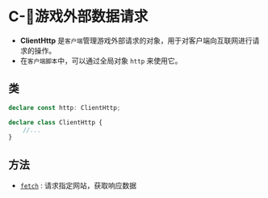 # C-🔗游戏外部数据请求

- **ClientHttp** 是`客户端`管理游戏外部请求的对象，用于对客户端向互联网进行请求的操作。
- 在`客户端脚本`中，可以通过全局对象 `http` 来使用它。

## 类

```typescript
declare const http: ClientHttp;

declare class ClientHttp {
    //...
}
```

## 方法
- [`fetch`](./requestAndResponse#fetch) : 请求指定网站，获取响应数据